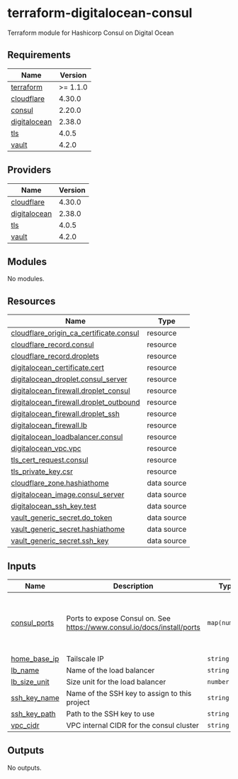 # terraform-digitalocean-consul
Terraform module for Hashicorp Consul on Digital Ocean

<!-- BEGIN_TF_DOCS -->
## Requirements

| Name | Version |
|------|---------|
| <a name="requirement_terraform"></a> [terraform](#requirement\_terraform) | >= 1.1.0 |
| <a name="requirement_cloudflare"></a> [cloudflare](#requirement\_cloudflare) | 4.30.0 |
| <a name="requirement_consul"></a> [consul](#requirement\_consul) | 2.20.0 |
| <a name="requirement_digitalocean"></a> [digitalocean](#requirement\_digitalocean) | 2.38.0 |
| <a name="requirement_tls"></a> [tls](#requirement\_tls) | 4.0.5 |
| <a name="requirement_vault"></a> [vault](#requirement\_vault) | 4.2.0 |

## Providers

| Name | Version |
|------|---------|
| <a name="provider_cloudflare"></a> [cloudflare](#provider\_cloudflare) | 4.30.0 |
| <a name="provider_digitalocean"></a> [digitalocean](#provider\_digitalocean) | 2.38.0 |
| <a name="provider_tls"></a> [tls](#provider\_tls) | 4.0.5 |
| <a name="provider_vault"></a> [vault](#provider\_vault) | 4.2.0 |

## Modules

No modules.

## Resources

| Name | Type |
|------|------|
| [cloudflare_origin_ca_certificate.consul](https://registry.terraform.io/providers/cloudflare/cloudflare/4.30.0/docs/resources/origin_ca_certificate) | resource |
| [cloudflare_record.consul](https://registry.terraform.io/providers/cloudflare/cloudflare/4.30.0/docs/resources/record) | resource |
| [cloudflare_record.droplets](https://registry.terraform.io/providers/cloudflare/cloudflare/4.30.0/docs/resources/record) | resource |
| [digitalocean_certificate.cert](https://registry.terraform.io/providers/digitalocean/digitalocean/2.38.0/docs/resources/certificate) | resource |
| [digitalocean_droplet.consul_server](https://registry.terraform.io/providers/digitalocean/digitalocean/2.38.0/docs/resources/droplet) | resource |
| [digitalocean_firewall.droplet_consul](https://registry.terraform.io/providers/digitalocean/digitalocean/2.38.0/docs/resources/firewall) | resource |
| [digitalocean_firewall.droplet_outbound](https://registry.terraform.io/providers/digitalocean/digitalocean/2.38.0/docs/resources/firewall) | resource |
| [digitalocean_firewall.droplet_ssh](https://registry.terraform.io/providers/digitalocean/digitalocean/2.38.0/docs/resources/firewall) | resource |
| [digitalocean_firewall.lb](https://registry.terraform.io/providers/digitalocean/digitalocean/2.38.0/docs/resources/firewall) | resource |
| [digitalocean_loadbalancer.consul](https://registry.terraform.io/providers/digitalocean/digitalocean/2.38.0/docs/resources/loadbalancer) | resource |
| [digitalocean_vpc.vpc](https://registry.terraform.io/providers/digitalocean/digitalocean/2.38.0/docs/resources/vpc) | resource |
| [tls_cert_request.consul](https://registry.terraform.io/providers/hashicorp/tls/4.0.5/docs/resources/cert_request) | resource |
| [tls_private_key.csr](https://registry.terraform.io/providers/hashicorp/tls/4.0.5/docs/resources/private_key) | resource |
| [cloudflare_zone.hashiathome](https://registry.terraform.io/providers/cloudflare/cloudflare/4.30.0/docs/data-sources/zone) | data source |
| [digitalocean_image.consul_server](https://registry.terraform.io/providers/digitalocean/digitalocean/2.38.0/docs/data-sources/image) | data source |
| [digitalocean_ssh_key.test](https://registry.terraform.io/providers/digitalocean/digitalocean/2.38.0/docs/data-sources/ssh_key) | data source |
| [vault_generic_secret.do_token](https://registry.terraform.io/providers/hashicorp/vault/4.2.0/docs/data-sources/generic_secret) | data source |
| [vault_generic_secret.hashiathome](https://registry.terraform.io/providers/hashicorp/vault/4.2.0/docs/data-sources/generic_secret) | data source |
| [vault_generic_secret.ssh_key](https://registry.terraform.io/providers/hashicorp/vault/4.2.0/docs/data-sources/generic_secret) | data source |

## Inputs

| Name | Description | Type | Default | Required |
|------|-------------|------|---------|:--------:|
| <a name="input_consul_ports"></a> [consul\_ports](#input\_consul\_ports) | Ports to expose Consul on. See https://www.consul.io/docs/install/ports | `map(number)` | <pre>{<br>  "dns": 8600,<br>  "http": 8500,<br>  "serf-lan": 8301,<br>  "server": 8300<br>}</pre> | no |
| <a name="input_home_base_ip"></a> [home\_base\_ip](#input\_home\_base\_ip) | Tailscale IP | `string` | n/a | yes |
| <a name="input_lb_name"></a> [lb\_name](#input\_lb\_name) | Name of the load balancer | `string` | `"consul-lb"` | no |
| <a name="input_lb_size_unit"></a> [lb\_size\_unit](#input\_lb\_size\_unit) | Size unit for the load balancer | `number` | `1` | no |
| <a name="input_ssh_key_name"></a> [ssh\_key\_name](#input\_ssh\_key\_name) | Name of the SSH key to assign to this project | `string` | `"consul-key"` | no |
| <a name="input_ssh_key_path"></a> [ssh\_key\_path](#input\_ssh\_key\_path) | Path to the SSH key to use | `string` | `"~/.ssh/dokey.pub"` | no |
| <a name="input_vpc_cidr"></a> [vpc\_cidr](#input\_vpc\_cidr) | VPC internal CIDR for the consul cluster | `string` | `"10.10.20.0/24"` | no |

## Outputs

No outputs.
<!-- END_TF_DOCS -->